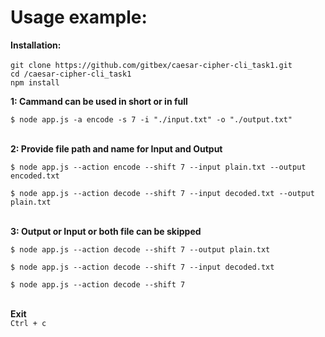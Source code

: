 
# Usage example:

**Installation:**
<br/><br/>
```git clone https://github.com/gitbex/caesar-cipher-cli_task1.git```  
```cd /caesar-cipher-cli_task1```  
```npm install```  


**1: Cammand can be used in short or in full**

```$ node app.js -a encode -s 7 -i "./input.txt" -o "./output.txt"```
<br/><br/>

**2: Provide file path and name for Input and Output**

```$ node app.js --action encode --shift 7 --input plain.txt --output encoded.txt```

```$ node app.js --action decode --shift 7 --input decoded.txt --output plain.txt```
<br/><br/>

**3: Output or Input or both file can be skipped**

```$ node app.js --action decode --shift 7 --output plain.txt```

```$ node app.js --action decode --shift 7 --input decoded.txt```

```$ node app.js --action decode --shift 7```
<br/><br/>

**Exit**  
```Ctrl + c```
